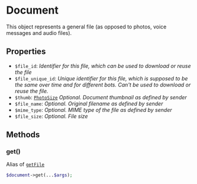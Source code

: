 # Document	

This object represents a general file (as opposed to photos, voice messages and audio files).	

## Properties	

- `$file_id`: _Identifier for this file, which can be used to download or reuse the file_
- `$file_unique_id`: _Unique identifier for this file, which is supposed to be the same over time and for different bots. Can't be used to download or reuse the file._
- `$thumb`: [`PhotoSize`](PhotoSize.md) _Optional. Document thumbnail as defined by sender_
- `$file_name`: _Optional. Original filename as defined by sender_
- `$mime_type`: _Optional. MIME type of the file as defined by sender_
- `$file_size`: _Optional. File size_

## Methods  

### get()	

Alias of [`getFile`](../methods.md#getfile)	
```php
$document->get(...$args);
```
